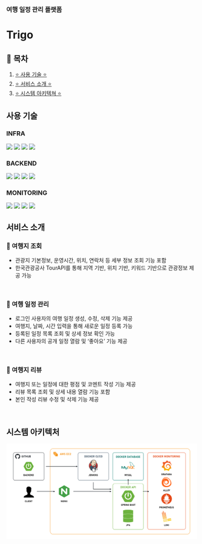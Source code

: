 ### 여행 일정 관리 플랫폼

# Trigo

## 📓 목차

1. [⭐ 사용 기술 ⭐](#사용-기술)
1. [⭐ 서비스 소개 ⭐](#서비스-소개)
1. [⭐ 시스템 아키텍쳐 ⭐](#시스템-아키텍처)

## 사용 기술

<div>
  <h3>INFRA</h3>
  <img src="https://img.shields.io/badge/Amazon_EC2-FF9900?style=for-the-badge&logo=Amazon-EC2&logoColor=white">
  <img src="https://img.shields.io/badge/Jenkins-D24939?style=for-the-badge&logo=jenkins&logoColor=white">
  <img src="https://img.shields.io/badge/Docker-2496ED?style=for-the-badge&logo=docker&logoColor=white">
  <img src="https://img.shields.io/badge/Nginx-009639?style=for-the-badge&logo=nginx&logoColor=white">
</div>

<div>
  <h3>BACKEND</h3>
  <img src="https://img.shields.io/badge/java-6DB33F?style=for-the-badge&logo=java&logoColor=white">
  <img src="https://img.shields.io/badge/spring_boot-6DB33F?style=for-the-badge&logo=spring-boot&logoColor=white">
  <img src="https://img.shields.io/badge/JPA-6DB33F?style=for-the-badge&logo=spring&logoColor=white">
  <img src="https://img.shields.io/badge/mysql-4479A1?style=for-the-badge&logo=mysql&logoColor=white">
</div>

<div>
  <h3>MONITORING</h3>
  <img src="https://img.shields.io/badge/grafana-F46800?style=for-the-badge&logo=grafana&logoColor=white">
  <img src="https://img.shields.io/badge/prometheus-E6522C?style=for-the-badge&logo=prometheus&logoColor=white">
  <img src="https://img.shields.io/badge/loki-FDC300?style=for-the-badge&logo=grafana&logoColor=white">
  <img src="https://img.shields.io/badge/grafana_alloy-ED5B26?style=for-the-badge&logo=grafana&logoColor=white">
</div>


## 서비스 소개

### 💎 여행지 조회

- 관광지 기본정보, 운영시간, 위치, 연락처 등 세부 정보 조회 기능 포함
- 한국관광공사 TourAPI를 통해 지역 기반, 위치 기반, 키워드 기반으로 관광정보 제공 가능

<br/>

### 💎 여행 일정 관리

- 로그인 사용자의 여행 일정 생성, 수정, 삭제 기능 제공
- 여행지, 날짜, 시간 입력을 통해 새로운 일정 등록 가능
- 등록된 일정 목록 조회 및 상세 정보 확인 가능
- 다른 사용자의 공개 일정 열람 및 ‘좋아요’ 기능 제공

<br/>

### 💎 여행지 리뷰

- 여행지 또는 일정에 대한 평점 및 코멘트 작성 기능 제공
- 리뷰 목록 조회 및 상세 내용 열람 기능 포함
- 본인 작성 리뷰 수정 및 삭제 기능 제공

<br/>


## 시스템 아키텍처
<img src="./assets/system_architecture.png">